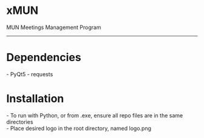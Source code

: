 # xMUN
MUN Meetings Management Program

<hr>
<h1>Dependencies</h1>
- PyQt5 
- requests 

<h1>Installation</h1>
- To run with Python, or from .exe, ensure all repo files are in the same directories <br>
- Place desired logo in the root directory, named logo.png

